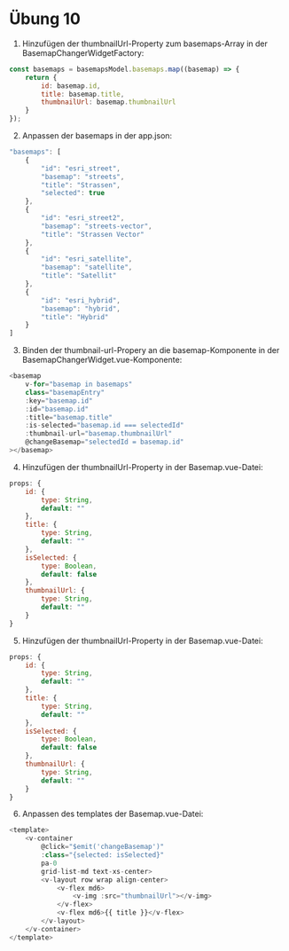 # Übung 10

1. Hinzufügen der thumbnailUrl-Property zum basemaps-Array in der BasemapChangerWidgetFactory:

```javascript
const basemaps = basemapsModel.basemaps.map((basemap) => {
    return {
        id: basemap.id,
        title: basemap.title,
        thumbnailUrl: basemap.thumbnailUrl
    }
});
```

2. Anpassen der basemaps in der app.json:

```javascript
"basemaps": [
    {
        "id": "esri_street",
        "basemap": "streets",
        "title": "Strassen",
        "selected": true
    },
    {
        "id": "esri_street2",
        "basemap": "streets-vector",
        "title": "Strassen Vector"
    },
    {
        "id": "esri_satellite",
        "basemap": "satellite",
        "title": "Satellit"
    },
    {
        "id": "esri_hybrid",
        "basemap": "hybrid",
        "title": "Hybrid"
    }
]
```

3. Binden der thumbnail-url-Propery an die basemap-Komponente in der BasemapChangerWidget.vue-Komponente:

```javascript
<basemap
    v-for="basemap in basemaps"
    class="basemapEntry"
    :key="basemap.id"
    :id="basemap.id"
    :title="basemap.title"
    :is-selected="basemap.id === selectedId"
    :thumbnail-url="basemap.thumbnailUrl"
    @changeBasemap="selectedId = basemap.id"
></basemap>
```

4. Hinzufügen der thumbnailUrl-Property in der Basemap.vue-Datei:

```javascript
props: {
    id: {
        type: String,
        default: ""
    },
    title: {
        type: String,
        default: ""
    },
    isSelected: {
        type: Boolean,
        default: false
    },
    thumbnailUrl: {
        type: String,
        default: ""
    }
}
```

5. Hinzufügen der thumbnailUrl-Property in der Basemap.vue-Datei:

```javascript
props: {
    id: {
        type: String,
        default: ""
    },
    title: {
        type: String,
        default: ""
    },
    isSelected: {
        type: Boolean,
        default: false
    },
    thumbnailUrl: {
        type: String,
        default: ""
    }
}
```

6. Anpassen des templates der Basemap.vue-Datei:

```javascript
<template>
    <v-container
        @click="$emit('changeBasemap')"
        :class="{selected: isSelected}"
        pa-0
        grid-list-md text-xs-center>
        <v-layout row wrap align-center>
            <v-flex md6>
                <v-img :src="thumbnailUrl"></v-img>
            </v-flex>
            <v-flex md6>{{ title }}</v-flex>
        </v-layout>
    </v-container>
</template>
```
